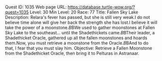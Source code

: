 Quest ID: 1035
Web page URL: https://database.turtle-wow.org/?quest=1035
Level: 30
Min Level: 20
Race: 77
Title: Fallen Sky Lake
Description: Relara's fever has passed, but she is still very weak.I do not believe time alone will give her back the strength she has lost.I believe it will take the power of a moonstone.$B$BWe used to gather moonstones at Fallen Sky Lake to the southeast... until the Shadethickets came.$B$BTheir leader, a Shadethicket Oracle, gathered up all the fallen moonstones and hoards them.Now, you must retrieve a moonstone from the Oracle.$B$BAnd to do that, I fear that you must slay him.
Objective: Retrieve a Fallen Moonstone from the Shadethicket Oracle, then bring it to Pelturas in Astranaar.
